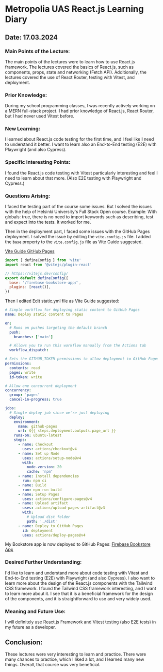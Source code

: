 # Metropolia UAS React.js Learning Diary

## Date: 17.03.2024

### Main Points of the Lecture:
The main points of the lectures were to learn how to use React.js framework. The lectures covered the basics of React.js, such as components, props, state and networking (Fetch API). Additionally, the lectures covered the use of React Router, testing with Vitest, and deployment.

### Prior Knowledge:
During my school programming classes, I was recently actively working on a MERN full-stack project. I had prior knowledge of React.js, React Router, but I had never used Vitest before.

### New Learning:
I learned about React.js code testing for the first time, and I feel like I need to understand it better. I want to learn also an End-to-End testing (E2E) with Playwright (and also Cypress).

### Specific Interesting Points:
I found the React.js code testing with Vitest particularly interesting and feel I need to learn about that more. (Also E2E testing with Playwright and Cypress.)

### Questions Arising:
I faced the testing part of the course some issues. But I solved the issues with the help of Helsinki University's Full Stack Open course. Example: With globals: true, there is no need to import keywords such as describing, test and expect into the tests. It worked for me.

Then in the deployment part, I faced some issues with the GitHub Pages deployment. I solved the issue by editing the `vite.config.js` file. I added the `base` property to the `vite.config.js` file as Vite Guide suggested.

[Vite Guide GitHub Pages](https://vitejs.dev/guide/static-deploy.html)

```javascript
import { defineConfig } from 'vite'
import react from '@vitejs/plugin-react'

// https://vitejs.dev/config/
export default defineConfig({
  base: '/firebase-bookstore-app/',
  plugins: [react()],
})
```

Then I edited Edit static.yml file as Vite Guide suggested:

```yaml
# Simple workflow for deploying static content to GitHub Pages
name: Deploy static content to Pages

on:
  # Runs on pushes targeting the default branch
  push:
    branches: ['main']

  # Allows you to run this workflow manually from the Actions tab
  workflow_dispatch:

# Sets the GITHUB_TOKEN permissions to allow deployment to GitHub Pages
permissions:
  contents: read
  pages: write
  id-token: write

# Allow one concurrent deployment
concurrency:
  group: 'pages'
  cancel-in-progress: true

jobs:
  # Single deploy job since we're just deploying
  deploy:
    environment:
      name: github-pages
      url: ${{ steps.deployment.outputs.page_url }}
    runs-on: ubuntu-latest
    steps:
      - name: Checkout
        uses: actions/checkout@v4
      - name: Set up Node
        uses: actions/setup-node@v4
        with:
          node-version: 20
          cache: 'npm'
      - name: Install dependencies
        run: npm ci
      - name: Build
        run: npm run build
      - name: Setup Pages
        uses: actions/configure-pages@v4
      - name: Upload artifact
        uses: actions/upload-pages-artifact@v3
        with:
          # Upload dist folder
          path: './dist'
      - name: Deploy to GitHub Pages
        id: deployment
        uses: actions/deploy-pages@v4
```

My Bookstore app is now deployed to GitHub Pages: [Firebase Bookstore App](https://vickneee.github.io/firebase-bookstore-app/)

### Desired Further Understanding:
I'd like to learn and understand more about code testing with Vitest and End-to-End testing (E2E) with Playwright (and also Cypress). I also want to learn more about the design of the React.js components with the Tailwind CSS framework. I found the Tailwind CSS framework interesting, and I want to learn more about it. I see that it is a beneficial framework for the design of the components, and it is straightforward to use and very widely used.

### Meaning and Future Use:
I will definitely use React.js Framework and Vitest testing (also E2E tests) in my future as a developer.

## Conclusion:
These lectures were very interesting to learn and practice. There were many chances to practice, which I liked a lot, and I learned many new things. Overall, that course was very beneficial.
